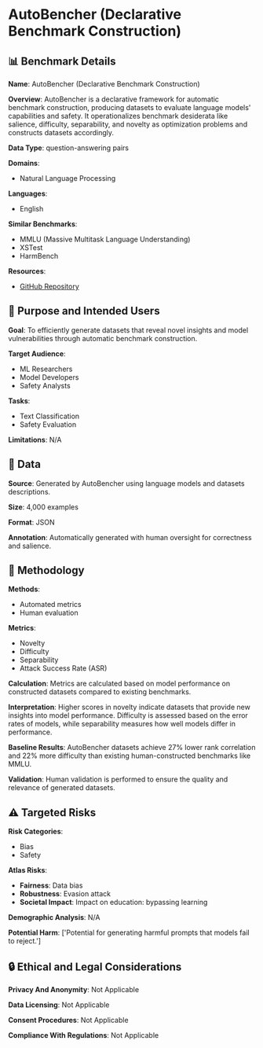 # AutoBencher (Declarative Benchmark Construction)

## 📊 Benchmark Details

**Name**: AutoBencher (Declarative Benchmark Construction)

**Overview**: AutoBencher is a declarative framework for automatic benchmark construction, producing datasets to evaluate language models' capabilities and safety. It operationalizes benchmark desiderata like salience, difficulty, separability, and novelty as optimization problems and constructs datasets accordingly.

**Data Type**: question-answering pairs

**Domains**:
- Natural Language Processing

**Languages**:
- English

**Similar Benchmarks**:
- MMLU (Massive Multitask Language Understanding)
- XSTest
- HarmBench

**Resources**:
- [GitHub Repository](https://github.com/XiangLi1999/AutoBencher.git)

## 🎯 Purpose and Intended Users

**Goal**: To efficiently generate datasets that reveal novel insights and model vulnerabilities through automatic benchmark construction.

**Target Audience**:
- ML Researchers
- Model Developers
- Safety Analysts

**Tasks**:
- Text Classification
- Safety Evaluation

**Limitations**: N/A

## 💾 Data

**Source**: Generated by AutoBencher using language models and datasets descriptions.

**Size**: 4,000 examples

**Format**: JSON

**Annotation**: Automatically generated with human oversight for correctness and salience.

## 🔬 Methodology

**Methods**:
- Automated metrics
- Human evaluation

**Metrics**:
- Novelty
- Difficulty
- Separability
- Attack Success Rate (ASR)

**Calculation**: Metrics are calculated based on model performance on constructed datasets compared to existing benchmarks.

**Interpretation**: Higher scores in novelty indicate datasets that provide new insights into model performance. Difficulty is assessed based on the error rates of models, while separability measures how well models differ in performance.

**Baseline Results**: AutoBencher datasets achieve 27% lower rank correlation and 22% more difficulty than existing human-constructed benchmarks like MMLU.

**Validation**: Human validation is performed to ensure the quality and relevance of generated datasets.

## ⚠️ Targeted Risks

**Risk Categories**:
- Bias
- Safety

**Atlas Risks**:
- **Fairness**: Data bias
- **Robustness**: Evasion attack
- **Societal Impact**: Impact on education: bypassing learning

**Demographic Analysis**: N/A

**Potential Harm**: ['Potential for generating harmful prompts that models fail to reject.']

## 🔒 Ethical and Legal Considerations

**Privacy And Anonymity**: Not Applicable

**Data Licensing**: Not Applicable

**Consent Procedures**: Not Applicable

**Compliance With Regulations**: Not Applicable
